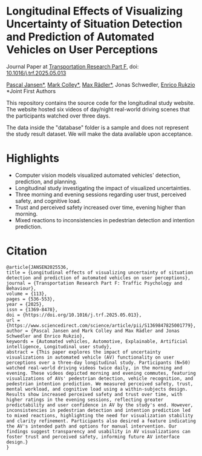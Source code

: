 # Longitudinal Effects of Visualizing Uncertainty of Situation Detection and Prediction of Automated Vehicles on User Perceptions
Journal Paper at [Transportation Research Part F](https://www.sciencedirect.com/journal/transportation-research-part-f-traffic-psychology-and-behaviour), doi: [10.1016/j.trf.2025.05.013](https://doi.org/10.1016/j.trf.2025.05.013)



 [Pascal Jansen*](https://scholar.google.de/citations?user=cR1_0-EAAAAJ&hl=en), [Mark Colley*](https://scholar.google.de/citations?user=Kt5I7wYAAAAJ&hl=de&oi=ao), [Max Rädler*](https://scholar.google.com/citations?user=HmSPxPsAAAAJ&hl=en), Jonas Schwedler, [Enrico Rukzio](https://scholar.google.de/citations?user=LEu4D5gAAAAJ&hl=de&oi=ao)
*Joint First Authors


This repository contains the source code for the longitudinal study website.
The website hosted six videos of day/night real-world driving scenes that the participants watched over three days.

The data inside the "database" folder is a sample and does not represent the study result dataset.
We will make the data available upon acceptance.

# Highlights
- Computer vision models visualized automated vehicles' detection, prediction, and planning.
- Longitudinal study investigating the impact of visualized uncertainties.
- Three morning and evening sessions regarding user trust, perceived safety, and cognitive load.
- Trust and perceived safety increased over time, evening higher than morning.
- Mixed reactions to inconsistencies in pedestrian detection and intention prediction.



# Citation
```
@article{JANSEN2025536,
title = {Longitudinal effects of visualizing uncertainty of situation detection and prediction of automated vehicles on user perceptions},
journal = {Transportation Research Part F: Traffic Psychology and Behaviour},
volume = {113},
pages = {536-553},
year = {2025},
issn = {1369-8478},
doi = {https://doi.org/10.1016/j.trf.2025.05.013},
url = {https://www.sciencedirect.com/science/article/pii/S1369847825001779},
author = {Pascal Jansen and Mark Colley and Max Rädler and Jonas Schwedler and Enrico Rukzio},
keywords = {Automated vehicles, Automotive, Explainable, Artificial intelligence, Longitudinal user study},
abstract = {This paper explores the impact of uncertainty visualizations in automated vehicle (AV) functionality on user perceptions over a three-day longitudinal study. Participants (N=50) watched real-world driving videos twice daily, in the morning and evening. These videos depicted morning and evening commutes, featuring visualizations of AVs' pedestrian detection, vehicle recognition, and pedestrian intention prediction. We measured perceived safety, trust, mental workload, and cognitive load using a within-subjects design. Results show increased perceived safety and trust over time, with higher ratings in the evening sessions, reflecting greater predictability and user confidence in AV by the study's end. However, inconsistencies in pedestrian detection and intention prediction led to mixed reactions, highlighting the need for visualization stability and clarity refinement. Participants also desired a feature indicating the AV's intended path and options for manual intervention. Our findings suggest transparency and usability in AV visualizations can foster trust and perceived safety, informing future AV interface design.}
}
```
